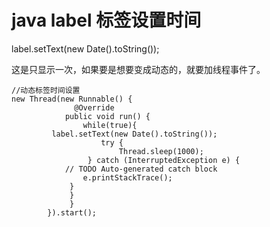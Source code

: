 # java label 标签设置时间
label.setText(new Date().toString());

这是只显示一次，如果要是想要变成动态的，就要加线程事件了。

```
//动态标签时间设置
new Thread(new Runnable() {
              @Override
            public void run() {
                while(true){
         label.setText(new Date().toString());
                    try {
                        Thread.sleep(1000);
                 } catch (InterruptedException e) {
            // TODO Auto-generated catch block
                e.printStackTrace();
             }
             }    
             }
        }).start();
        

